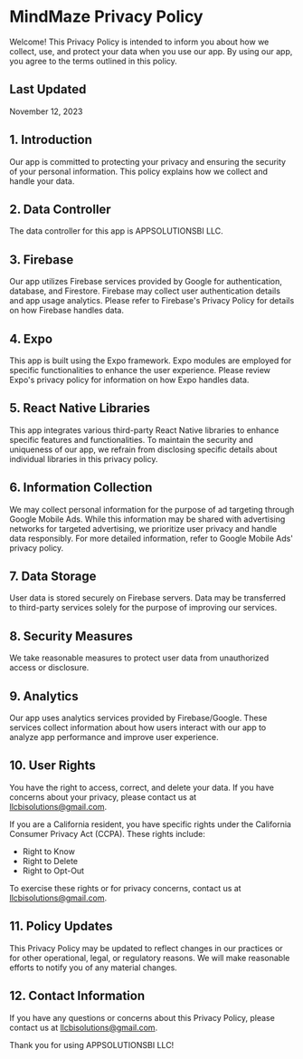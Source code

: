 # MindMaze Privacy Policy

Welcome! This Privacy Policy is intended to inform you about how we collect, use, and protect your data when you use our app. By using our app, you agree to the terms outlined in this policy.

## Last Updated
November 12, 2023

## 1. Introduction
Our app is committed to protecting your privacy and ensuring the security of your personal information. This policy explains how we collect and handle your data.

## 2. Data Controller
The data controller for this app is APPSOLUTIONSBI LLC.

## 3. Firebase
Our app utilizes Firebase services provided by Google for authentication, database, and Firestore. Firebase may collect user authentication details and app usage analytics. Please refer to Firebase's Privacy Policy for details on how Firebase handles data.

## 4. Expo
This app is built using the Expo framework. Expo modules are employed for specific functionalities to enhance the user experience. Please review Expo's privacy policy for information on how Expo handles data.

## 5. React Native Libraries
This app integrates various third-party React Native libraries to enhance specific features and functionalities. To maintain the security and uniqueness of our app, we refrain from disclosing specific details about individual libraries in this privacy policy.

## 6. Information Collection
We may collect personal information for the purpose of ad targeting through Google Mobile Ads. While this information may be shared with advertising networks for targeted advertising, we prioritize user privacy and handle data responsibly. For more detailed information, refer to Google Mobile Ads' privacy policy.

## 7. Data Storage
User data is stored securely on Firebase servers. Data may be transferred to third-party services solely for the purpose of improving our services.

## 8. Security Measures
We take reasonable measures to protect user data from unauthorized access or disclosure.

## 9. Analytics
Our app uses analytics services provided by Firebase/Google. These services collect information about how users interact with our app to analyze app performance and improve user experience.

## 10. User Rights
You have the right to access, correct, and delete your data. If you have concerns about your privacy, please contact us at llcbisolutions@gmail.com.

If you are a California resident, you have specific rights under the California Consumer Privacy Act (CCPA). These rights include:

- Right to Know
- Right to Delete
- Right to Opt-Out

To exercise these rights or for privacy concerns, contact us at llcbisolutions@gmail.com.

## 11. Policy Updates
This Privacy Policy may be updated to reflect changes in our practices or for other operational, legal, or regulatory reasons. We will make reasonable efforts to notify you of any material changes.

## 12. Contact Information
If you have any questions or concerns about this Privacy Policy, please contact us at llcbisolutions@gmail.com.

Thank you for using APPSOLUTIONSBI LLC!
